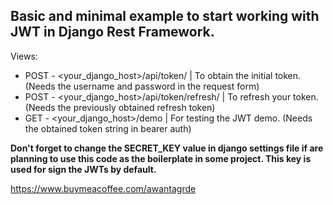 ## Basic and minimal example to start working with JWT in Django Rest Framework.


Views:

- POST - <your_django_host>/api/token/ | To obtain the initial token. (Needs the username and password in the request form)
- POST - <your_django_host>/api/token/refresh/ | To refresh your token. (Needs the previously obtained refresh token)
- GET - <your_django_host>/demo | For testing the JWT demo. (Needs the obtained token string in bearer auth)

**Don't forget to change the SECRET_KEY value in django settings file if are planning to use this code as the boilerplate in some project. This key is used for sign the JWTs by default.**

https://www.buymeacoffee.com/awantagrde
